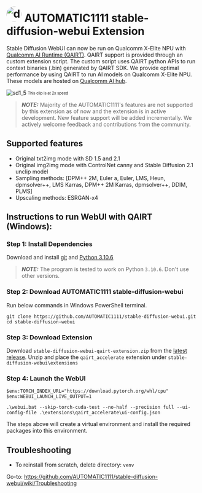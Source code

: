 
# <img src="docs\resources\main_icon.png" alt="drawing" style="width:40px;border-radius: 50%;"/> AUTOMATIC1111 stable-diffusion-webui Extension

Stable Diffusion WebUI can now be run on Qualcomm X-Elite NPU with [Qualcomm AI Runtime (QAIRT)](https://www.qualcomm.com/developer/software/qualcomm-ai-engine-direct-sdk). QAIRT support is provided through an custom extension script. The custom script uses QAIRT python APIs to run context binaries (.bin) generated by QAIRT SDK. We provide optimal performance by using QAIRT to run AI models on Qualcomm X-Elite NPU. These models are hosted on [Qualcomm AI hub](https://aihub.qualcomm.com/compute/models/stable_diffusion_v1_5_quantized?searchTerm=stable).

![sd1_5](docs/resources/qairt.gif)
<sub><sup>This clip is at 2x speed</sup></sup>


> **_NOTE:_**  Majority of the AUTOMATIC1111's features are not supported by this extension as of now and the extension is in active development. New feature support will be added incrementally. We actively welcome feedback and contributions from the community.

## Supported features

* Original txt2img mode with SD 1.5 and 2.1
* Original img2img mode with ControlNet canny and Stable Diffusion 2.1 unclip model
* Sampling methods: [DPM++ 2M, Euler a, Euler, LMS, Heun, dpmsolver++, LMS Karras, DPM++ 2M Karras, dpmsolver++, DDIM, PLMS]
* Upscaling methods: ESRGAN-x4

## Instructions to run WebUI with QAIRT (Windows):

### Step 1: Install Dependencies
Download and install [git](https://github.com/git-for-windows/git/releases/download/v2.39.2.windows.1/Git-2.39.2-64-bit.exe) and [Python 3.10.6](https://www.python.org/ftp/python/3.10.6/python-3.10.6-amd64.exe)

> **_NOTE:_** The program is tested to work on Python `3.10.6`. Don't use other versions.

### Step 2: Download AUTOMATIC1111 stable-diffusion-webui
Run below commands in Windows PowerShell terminal.

```
git clone https://github.com/AUTOMATIC1111/stable-diffusion-webui.git
cd stable-diffusion-webui
```

### Step 3: Download Extension
Download `stable-diffusion-webui-qairt-extension.zip` from the [latest release](https://github.com/quic/wos-ai-plugins/releases/tag/v1.2-automatic1111-webui).
Unzip and place the `qairt_accelerate` extension under `stable-diffusion-webui\extensions`

### Step 4: Launch the WebUI

```
$env:TORCH_INDEX_URL="https://download.pytorch.org/whl/cpu"
$env:WEBUI_LAUNCH_LIVE_OUTPUT=1

.\webui.bat --skip-torch-cuda-test --no-half --precision full --ui-config-file .\extensions\qairt_accelerate\ui-config.json
```

The steps above will create a virtual environment and install the required packages into this environment.


## Troubleshooting

* To reinstall from scratch, delete directory: `venv`

Go-to: https://github.com/AUTOMATIC1111/stable-diffusion-webui/wiki/Troubleshooting